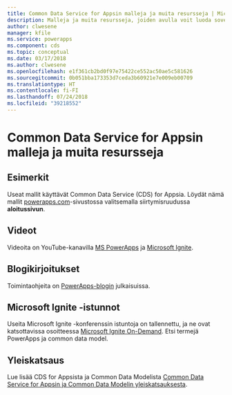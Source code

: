 ```yaml
---
title: Common Data Service for Appsin malleja ja muita resursseja | Microsoft Docs
description: Malleja ja muita resursseja, joiden avulla voit luoda sovelluksia PowerAppsissa.
author: clwesene
manager: kfile
ms.service: powerapps
ms.component: cds
ms.topic: conceptual
ms.date: 03/17/2018
ms.author: clwesene
ms.openlocfilehash: e1f361cb2bd0f97e75422ce552ac50ae5c581626
ms.sourcegitcommit: 0b051bba173353d7ceda3b60921e7e009eb00709
ms.translationtype: HT
ms.contentlocale: fi-FI
ms.lasthandoff: 07/24/2018
ms.locfileid: "39218552"
---
```

# <a name="samples-and-other-resources-for-common-data-service-for-apps"></a>Common Data Service for Appsin malleja ja muita resursseja
## <a name="samples"></a>Esimerkit
Useat mallit käyttävät Common Data Service (CDS) for Appsia. Löydät nämä mallit [powerapps.com](https://web.powerapps.com?utm_source=padocs&utm_medium=linkinadoc&utm_campaign=referralsfromdoc)-sivustossa valitsemalla siirtymisruudussa **aloitussivun**.

## <a name="videos"></a>Videot
Videoita on YouTube-kanavilla [MS PowerApps](https://www.youtube.com/channel/UCGfWR2ekfRFckLjev6eQYLg) ja [Microsoft Ignite](https://www.youtube.com/channel/UCrhJmfAGQ5K81XQ8_od1iTg).

## <a name="blog-posts"></a>Blogikirjoitukset
Toimintaohjeita on [PowerApps-blogin](https://powerapps.microsoft.com/blog/) julkaisuissa.

## <a name="microsoft-ignite-sessions"></a>Microsoft Ignite -istunnot
Useita Microsoft Ignite -konferenssin istuntoja on tallennettu, ja ne ovat katsottavissa osoitteessa [Microsoft Ignite On-Demand](https://myignite.microsoft.com/videos). Etsi termejä PowerApps ja common data model.

## <a name="overview"></a>Yleiskatsaus
Lue lisää CDS for Appsista ja Common Data Modelista [Common Data Service for Appsin ja Common Data Modelin yleiskatsauksesta](https://docs.microsoft.com/common-data-service/entity-reference/security-model).

